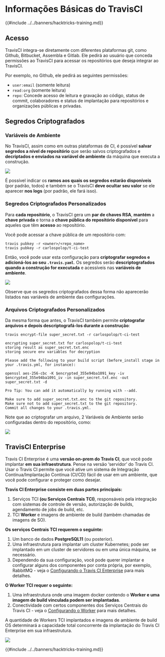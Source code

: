 # Informações Básicas do TravisCI

{{#include ../../banners/hacktricks-training.md}}

## Acesso

TravisCI integra-se diretamente com diferentes plataformas git, como Github, Bitbucket, Assembla e Gitlab. Ele pedirá ao usuário que conceda permissões ao TravisCI para acessar os repositórios que deseja integrar ao TravisCI.

Por exemplo, no Github, ele pedirá as seguintes permissões:

- `user:email` (somente leitura)
- `read:org` (somente leitura)
- `repo`: Concede acesso de leitura e gravação ao código, status de commit, colaboradores e status de implantação para repositórios e organizações públicas e privadas.

## Segredos Criptografados

### Variáveis de Ambiente

No TravisCI, assim como em outras plataformas de CI, é possível **salvar segredos a nível de repositório** que serão salvos criptografados e **decriptados e enviados na variável de ambiente** da máquina que executa a construção.

![](<../../images/image (203).png>)

É possível indicar os **ramos aos quais os segredos estarão disponíveis** (por padrão, todos) e também se o TravisCI **deve ocultar seu valor** se ele aparecer **nos logs** (por padrão, ele fará isso).

### Segredos Criptografados Personalizados

Para **cada repositório**, o TravisCI gera um **par de chaves RSA**, **mantém** a **chave privada** e torna a **chave pública do repositório disponível** para aqueles que têm **acesso** ao repositório.

Você pode acessar a chave pública de um repositório com:
```
travis pubkey -r <owner>/<repo_name>
travis pubkey -r carlospolop/t-ci-test
```
Então, você pode usar esta configuração para **criptografar segredos e adicioná-los ao seu `.travis.yaml`**. Os segredos serão **descriptografados quando a construção for executada** e acessíveis nas **variáveis de ambiente**.

![](<../../images/image (139).png>)

Observe que os segredos criptografados dessa forma não aparecerão listados nas variáveis de ambiente das configurações.

### Arquivos Criptografados Personalizados

Da mesma forma que antes, o TravisCI também permite **criptografar arquivos e depois descriptografá-los durante a construção**:
```
travis encrypt-file super_secret.txt -r carlospolop/t-ci-test

encrypting super_secret.txt for carlospolop/t-ci-test
storing result as super_secret.txt.enc
storing secure env variables for decryption

Please add the following to your build script (before_install stage in your .travis.yml, for instance):

openssl aes-256-cbc -K $encrypted_355e94ba1091_key -iv $encrypted_355e94ba1091_iv -in super_secret.txt.enc -out super_secret.txt -d

Pro Tip: You can add it automatically by running with --add.

Make sure to add super_secret.txt.enc to the git repository.
Make sure not to add super_secret.txt to the git repository.
Commit all changes to your .travis.yml.
```
Note que ao criptografar um arquivo, 2 Variáveis de Ambiente serão configuradas dentro do repositório, como:

![](<../../images/image (170).png>)

## TravisCI Enterprise

Travis CI Enterprise é uma **versão on-prem do Travis CI**, que você pode implantar **em sua infraestrutura**. Pense na versão ‘servidor’ do Travis CI. Usar o Travis CI permite que você ative um sistema de Integração Contínua/Implantação Contínua (CI/CD) fácil de usar em um ambiente, que você pode configurar e proteger como desejar.

**Travis CI Enterprise consiste em duas partes principais:**

1. Serviços TCI **(ou Serviços Centrais TCI)**, responsáveis pela integração com sistemas de controle de versão, autorização de builds, agendamento de jobs de build, etc.
2. TCI **Worker** e imagens de ambiente de build (também chamadas de imagens de SO).

**Os serviços Centrais TCI requerem o seguinte:**

1. Um banco de dados **PostgreSQL11** (ou posterior).
2. Uma infraestrutura para implantar um cluster Kubernetes; pode ser implantado em um cluster de servidores ou em uma única máquina, se necessário.
3. Dependendo da sua configuração, você pode querer implantar e configurar alguns dos componentes por conta própria, por exemplo, RabbitMQ - veja o [Configurando o Travis CI Enterprise](https://docs.travis-ci.com/user/enterprise/tcie-3.x-setting-up-travis-ci-enterprise/) para mais detalhes.

**O Worker TCI requer o seguinte:**

1. Uma infraestrutura onde uma imagem docker contendo o **Worker e uma imagem de build vinculada podem ser implantadas**.
2. Conectividade com certos componentes dos Serviços Centrais do Travis CI - veja o [Configurando o Worker](https://docs.travis-ci.com/user/enterprise/setting-up-worker/) para mais detalhes.

A quantidade de Workers TCI implantados e imagens de ambiente de build OS determinará a capacidade total concorrente da implantação do Travis CI Enterprise em sua infraestrutura.

![](<../../images/image (199).png>)

{{#include ../../banners/hacktricks-training.md}}
